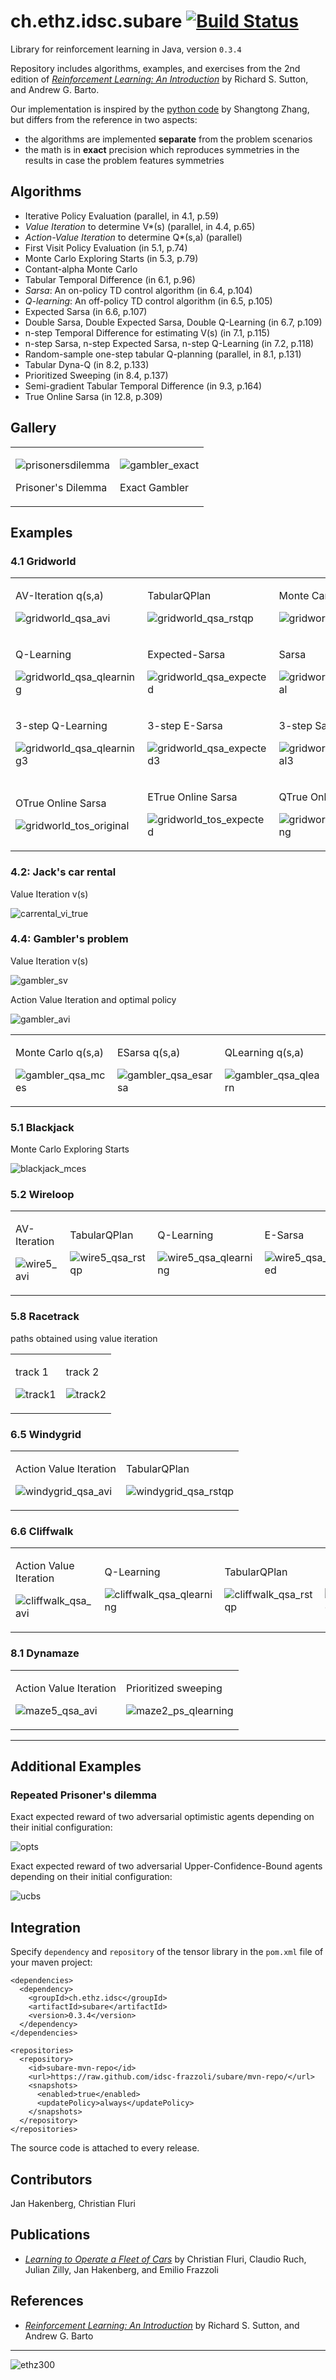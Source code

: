 # ch.ethz.idsc.subare <a href="https://travis-ci.org/idsc-frazzoli/subare"><img src="https://travis-ci.org/idsc-frazzoli/subare.svg?branch=master" alt="Build Status"></a>

Library for reinforcement learning in Java, version `0.3.4`

Repository includes algorithms, examples, and exercises from the 2nd edition of [*Reinforcement Learning: An Introduction*](http://incompleteideas.net/book/the-book-2nd.html) by Richard S. Sutton, and Andrew G. Barto.

Our implementation is inspired by the
[python code](https://github.com/ShangtongZhang/reinforcement-learning-an-introduction)
by Shangtong Zhang, but differs from the reference in two aspects:

* the algorithms are implemented **separate** from the problem scenarios
* the math is in **exact** precision which reproduces symmetries in the results in case the problem features symmetries

## Algorithms

* Iterative Policy Evaluation (parallel, in 4.1, p.59)
* *Value Iteration* to determine V*(s) (parallel, in 4.4, p.65)
* *Action-Value Iteration* to determine Q*(s,a) (parallel)
* First Visit Policy Evaluation (in 5.1, p.74)
* Monte Carlo Exploring Starts (in 5.3, p.79)
* Contant-alpha Monte Carlo
* Tabular Temporal Difference (in 6.1, p.96)
* *Sarsa*: An on-policy TD control algorithm (in 6.4, p.104)
* *Q-learning*: An off-policy TD control algorithm (in 6.5, p.105)
* Expected Sarsa (in 6.6, p.107)
* Double Sarsa, Double Expected Sarsa, Double Q-Learning (in 6.7, p.109)
* n-step Temporal Difference for estimating V(s) (in 7.1, p.115)
* n-step Sarsa, n-step Expected Sarsa, n-step Q-Learning (in 7.2, p.118)
* Random-sample one-step tabular Q-planning (parallel, in 8.1, p.131)
* Tabular Dyna-Q (in 8.2, p.133)
* Prioritized Sweeping (in 8.4, p.137)
* Semi-gradient Tabular Temporal Difference (in 9.3, p.164)
* True Online Sarsa (in 12.8, p.309)

## Gallery

<table>
<tr>
<td>

![prisonersdilemma](https://user-images.githubusercontent.com/4012178/49791508-ed856500-fd30-11e8-960b-5a90f7ebb638.png)

Prisoner's Dilemma

<td>

![gambler_exact](https://user-images.githubusercontent.com/4012178/50052035-b7275b80-011d-11e9-8ea2-b466b90fb349.png)

Exact Gambler

</tr>
</table>

## Examples

### 4.1 Gridworld

<table><tr>

<td valign="top">

AV-Iteration q(s,a)

![gridworld_qsa_avi](https://cloud.githubusercontent.com/assets/4012178/26762465/36ac9224-4943-11e7-8fcb-d543d1766aa9.gif)

<td>

TabularQPlan

![gridworld_qsa_rstqp](https://cloud.githubusercontent.com/assets/4012178/26762466/36ae79a4-4943-11e7-9516-cdf8ca9d9c4f.gif)

<td>

Monte Carlo

![gridworld_qsa_mces](https://cloud.githubusercontent.com/assets/4012178/26762469/36af0784-4943-11e7-91ce-89f86afff7a2.gif)

</tr><tr>

<td>

Q-Learning

![gridworld_qsa_qlearning](https://cloud.githubusercontent.com/assets/4012178/26762470/36af4302-4943-11e7-8891-6fdaf95b912b.gif)

<td>

Expected-Sarsa

![gridworld_qsa_expected](https://cloud.githubusercontent.com/assets/4012178/26762468/36aedaac-4943-11e7-998d-df150fe0eca6.gif)

<td>

Sarsa

![gridworld_qsa_original](https://cloud.githubusercontent.com/assets/4012178/26762467/36ae8656-4943-11e7-8d9e-e17819c1e54b.gif)

</tr><tr>

<td>

3-step Q-Learning

![gridworld_qsa_qlearning3](https://user-images.githubusercontent.com/4012178/26866445-6aabcb88-4b61-11e7-8b04-b21613db2f65.gif)

<td>

3-step E-Sarsa

![gridworld_qsa_expected3](https://user-images.githubusercontent.com/4012178/26866446-6ad0e1ca-4b61-11e7-897f-2831e755844b.gif)

<td>

3-step Sarsa

![gridworld_qsa_original3](https://user-images.githubusercontent.com/4012178/26866447-6ad0ecec-4b61-11e7-88d2-bf6cba11c245.gif)

</tr><tr>

<td>

OTrue Online Sarsa

![gridworld_tos_original](https://user-images.githubusercontent.com/4012178/43031808-b40012b4-8ca9-11e8-9539-9fd66f9e8ba0.gif)

<td>

ETrue Online Sarsa

![gridworld_tos_expected](https://user-images.githubusercontent.com/4012178/43031809-b41b8558-8ca9-11e8-9c2c-0d514e7b1504.gif)

<td>

QTrue Online Sarsa

![gridworld_tos_qlearning](https://user-images.githubusercontent.com/4012178/43031807-b3e5f7a8-8ca9-11e8-8650-0d45638bfe5b.gif)

</tr></table>


### 4.2: Jack's car rental

Value Iteration v(s)

![carrental_vi_true](https://cloud.githubusercontent.com/assets/4012178/26762456/0d5439fe-4943-11e7-91a2-d0663484690c.gif)

### 4.4: Gambler's problem

Value Iteration v(s)

![gambler_sv](https://cloud.githubusercontent.com/assets/4012178/25566784/05d63bf0-2de1-11e7-88e8-a2c485071c38.png)

Action Value Iteration and optimal policy

![gambler_avi](https://cloud.githubusercontent.com/assets/4012178/26673482/5a11e616-46bd-11e7-8c52-376acac21fa8.gif)

<table><tr><td>

Monte Carlo q(s,a)

![gambler_qsa_mces](https://cloud.githubusercontent.com/assets/4012178/26284839/a05e8808-3e44-11e7-80a8-3fe1f9d38246.gif)

<td>

ESarsa q(s,a)

![gambler_qsa_esarsa](https://cloud.githubusercontent.com/assets/4012178/26284843/aa6db530-3e44-11e7-8907-a856c22df3b8.gif)

<td>

QLearning q(s,a)

![gambler_qsa_qlearn](https://cloud.githubusercontent.com/assets/4012178/26284846/b4ebbdea-3e44-11e7-8ae6-7768ff96dd22.gif)

</tr></table>


### 5.1 Blackjack

Monte Carlo Exploring Starts

![blackjack_mces](https://cloud.githubusercontent.com/assets/4012178/26628094/fef76442-45fc-11e7-84fb-1d2f5e9cb695.gif)

### 5.2 Wireloop

<table><tr><td>

AV-Iteration

![wire5_avi](https://cloud.githubusercontent.com/assets/4012178/26762420/588aeef0-4942-11e7-97bc-6b25ce4a20d9.gif)

<td>

TabularQPlan

![wire5_qsa_rstqp](https://cloud.githubusercontent.com/assets/4012178/26762437/cf460cbe-4942-11e7-8d5a-74af0157935d.gif)

<td>

Q-Learning

![wire5_qsa_qlearning](https://cloud.githubusercontent.com/assets/4012178/26762426/8aad7696-4942-11e7-89a6-d8279361c3eb.gif)

<td>

E-Sarsa

![wire5_qsa_expected](https://cloud.githubusercontent.com/assets/4012178/26762428/a330a17a-4942-11e7-9b8d-4d2bd5ab957a.gif)

<td>

Sarsa

![wire5_qsa_original](https://cloud.githubusercontent.com/assets/4012178/26762745/a247351c-4947-11e7-81b4-a5e810dd8661.gif)

<td>

Monte Carlo

![wire5_mces](https://cloud.githubusercontent.com/assets/4012178/26762436/bda3717c-4942-11e7-8339-b58b480cf69f.gif)

</tr></table>

### 5.8 Racetrack

paths obtained using value iteration

<table><tr><td valign="top">

track 1

![track1](https://cloud.githubusercontent.com/assets/4012178/26668651/01d5ff76-46ab-11e7-9332-7aadecd5923e.gif)

<td valign="top">

track 2

![track2](https://cloud.githubusercontent.com/assets/4012178/26668652/0417e402-46ab-11e7-884f-c95471775c9b.gif)

</tr></table>

### 6.5 Windygrid

<table><tr><td>

Action Value Iteration

![windygrid_qsa_avi](https://cloud.githubusercontent.com/assets/4012178/26816031/ebeebff2-4a8f-11e7-8bce-2d1dfa29a5a7.gif)

<td>

TabularQPlan

![windygrid_qsa_rstqp](https://cloud.githubusercontent.com/assets/4012178/26816030/ebee6f5c-4a8f-11e7-9416-37b2d30e178f.gif)

</tr></table>


### 6.6 Cliffwalk

<table><tr><td>

Action Value Iteration

![cliffwalk_qsa_avi](https://cloud.githubusercontent.com/assets/4012178/26815999/c1c86278-4a8f-11e7-834f-89a1b7df7001.gif)

<td>

Q-Learning

![cliffwalk_qsa_qlearning](https://cloud.githubusercontent.com/assets/4012178/26815998/c1c60776-4a8f-11e7-9437-65f151f3deb0.gif)

<td>

TabularQPlan

![cliffwalk_qsa_rstqp](https://cloud.githubusercontent.com/assets/4012178/26816000/c1c96880-4a8f-11e7-9f64-95768baebc10.gif)

<td>

Expected Sarsa

![cliffwalk_qsa_expected](https://cloud.githubusercontent.com/assets/4012178/26816002/c1cd225e-4a8f-11e7-8285-3682e4ba9268.gif)

</tr></table>


### 8.1 Dynamaze

<table><tr><td>

Action Value Iteration

![maze5_qsa_avi](https://user-images.githubusercontent.com/4012178/27436123-8b2578a6-575e-11e7-8edb-5ac41405f4da.gif)

<td>

Prioritized sweeping

![maze2_ps_qlearning](https://user-images.githubusercontent.com/4012178/27436055-4cd6ec42-575e-11e7-95bc-2708a2905822.gif)

</tr></table>

---

## Additional Examples

### Repeated Prisoner's dilemma

Exact expected reward of two adversarial optimistic agents depending on their initial configuration:

![opts](https://cloud.githubusercontent.com/assets/4012178/26301502/b8663886-3ee1-11e7-8b27-41e0c5a65b79.png)

Exact expected reward of two adversarial Upper-Confidence-Bound agents depending on their initial configuration:

![ucbs](https://cloud.githubusercontent.com/assets/4012178/26301526/c738ad1c-3ee1-11e7-9438-e928fc349868.png)

## Integration

Specify `dependency` and `repository` of the tensor library in the `pom.xml` file of your maven project:

    <dependencies>
      <dependency>
        <groupId>ch.ethz.idsc</groupId>
        <artifactId>subare</artifactId>
        <version>0.3.4</version>
      </dependency>
    </dependencies>
    
    <repositories>
      <repository>
        <id>subare-mvn-repo</id>
        <url>https://raw.github.com/idsc-frazzoli/subare/mvn-repo/</url>
        <snapshots>
          <enabled>true</enabled>
          <updatePolicy>always</updatePolicy>
        </snapshots>
      </repository>
    </repositories>

The source code is attached to every release.

## Contributors

Jan Hakenberg, Christian Fluri

## Publications

* [*Learning to Operate a Fleet of Cars*](https://www.research-collection.ethz.ch/handle/20.500.11850/304517)
by Christian Fluri, Claudio Ruch, Julian Zilly, Jan Hakenberg, and Emilio Frazzoli

## References

* [*Reinforcement Learning: An Introduction*](http://incompleteideas.net/book/the-book-2nd.html)
by Richard S. Sutton, and Andrew G. Barto

---

![ethz300](https://user-images.githubusercontent.com/4012178/45925071-bf9d3b00-bf0e-11e8-9d92-e30650fd6bf6.png)
